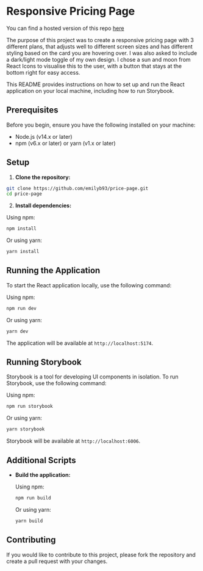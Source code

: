 # Responsive Pricing Page

You can find a hosted version of this repo [here](https://pricing-page-dl8mpvy0n-emilys-projects-8c3f1a88.vercel.app/)

The purpose of this project was to create a responsive pricing page with 3 different plans, that adjusts well to different screen sizes and has different styling based on the card you are hovering over. I was also asked to include a dark/light mode toggle of my own design. I chose a sun and moon from React Icons to visualise this to the user, with a button that stays at the bottom right for easy access.

This README provides instructions on how to set up and run the React application on your local machine, including how to run Storybook.

## Prerequisites

Before you begin, ensure you have the following installed on your machine:

- Node.js (v14.x or later)
- npm (v6.x or later) or yarn (v1.x or later)

## Setup

1. **Clone the repository:**

```sh
git clone https://github.com/emilyb93/price-page.git
cd price-page
```

2. **Install dependencies:**

Using npm:

```sh
npm install
```

Or using yarn:

```sh
yarn install
```

## Running the Application

To start the React application locally, use the following command:

Using npm:

```sh
npm run dev
```

Or using yarn:

```sh
yarn dev
```

The application will be available at `http://localhost:5174`.

## Running Storybook

Storybook is a tool for developing UI components in isolation. To run Storybook, use the following command:

Using npm:

```sh
npm run storybook
```

Or using yarn:

```sh
yarn storybook
```

Storybook will be available at `http://localhost:6006`.

## Additional Scripts

- **Build the application:**

  Using npm:

  ```sh
  npm run build
  ```

  Or using yarn:

  ```sh
  yarn build
  ```

## Contributing

If you would like to contribute to this project, please fork the repository and create a pull request with your changes.
